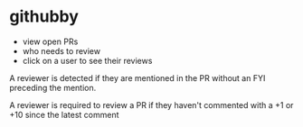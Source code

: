 # githubby

- view open PRs
- who needs to review
- click on a user to see their reviews

A reviewer is detected if they are mentioned in the PR without an FYI 
preceding the mention.

A reviewer is required to review a PR if they haven't
commented with a +1 or +10 since the latest comment

